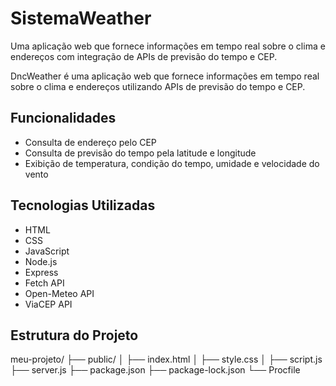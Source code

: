 # SistemaWeather
Uma aplicação web que fornece informações em tempo real sobre o clima e endereços com integração de APIs de previsão do tempo e CEP.

DncWeather é uma aplicação web que fornece informações em tempo real sobre o clima e endereços utilizando APIs de previsão do tempo e CEP.

## Funcionalidades

- Consulta de endereço pelo CEP
- Consulta de previsão do tempo pela latitude e longitude
- Exibição de temperatura, condição do tempo, umidade e velocidade do vento

## Tecnologias Utilizadas

- HTML
- CSS
- JavaScript
- Node.js
- Express
- Fetch API
- Open-Meteo API
- ViaCEP API

## Estrutura do Projeto

meu-projeto/
├── public/
│ ├── index.html
│ ├── style.css
│ ├── script.js
├── server.js
├── package.json
├── package-lock.json
└── Procfile
